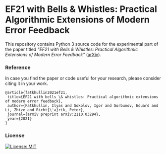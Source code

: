 # EF21 with Bells & Whistles: Practical Algorithmic Extensions of Modern Error Feedback
This repository contains Python 3 source code for the experimental part of the paper titled *"EF21 with Bells & Whistles: Practical Algorithmic Extensions of Modern Error Feedback"* ([arXiv](https://arxiv.org/abs/2110.03294)).

### Reference
In case you find the paper or code useful for your research, please consider citing it in your work.

 ```
@article{fatkhullin2021ef21,
  title={EF21 with bells \& whistles: Practical algorithmic extensions of modern error feedback},
  author={Fatkhullin, Ilyas and Sokolov, Igor and Gorbunov, Eduard and Li, Zhize and Richt{\'a}rik, Peter},
  journal={arXiv preprint arXiv:2110.03294},
  year={2021}
}

 ```
 ### License
 [![License: MIT](https://img.shields.io/badge/License-MIT-yellow.svg)](https://opensource.org/licenses/MIT)
